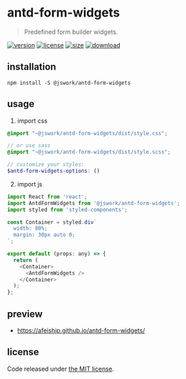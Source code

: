 # antd-form-widgets
> Predefined form builder widgets.

[![version][version-image]][version-url]
[![license][license-image]][license-url]
[![size][size-image]][size-url]
[![download][download-image]][download-url]

## installation
```shell
npm install -S @jswork/antd-form-widgets
```

## usage
1. import css
  ```scss
  @import "~@jswork/antd-form-widgets/dist/style.css";

  // or use sass
  @import "~@jswork/antd-form-widgets/dist/style.scss";

  // customize your styles:
  $antd-form-widgets-options: ()
  ```
2. import js
  ```js
  import React from 'react';
  import AntdFormWidgets from '@jswork/antd-form-widgets';
  import styled from 'styled-components';

  const Container = styled.div`
    width: 80%;
    margin: 30px auto 0;
  `;

  export default (props: any) => {
    return (
      <Container>
        <AntdFormWidgets />
      </Container>
    );
  };

  ```

## preview
- https://afeiship.github.io/antd-form-widgets/

## license
Code released under [the MIT license](https://github.com/afeiship/antd-form-widgets/blob/master/LICENSE.txt).

[version-image]: https://img.shields.io/npm/v/@jswork/antd-form-widgets
[version-url]: https://npmjs.org/package/@jswork/antd-form-widgets

[license-image]: https://img.shields.io/npm/l/@jswork/antd-form-widgets
[license-url]: https://github.com/afeiship/antd-form-widgets/blob/master/LICENSE.txt

[size-image]: https://img.shields.io/bundlephobia/minzip/@jswork/antd-form-widgets
[size-url]: https://github.com/afeiship/antd-form-widgets/blob/master/dist/antd-form-widgets.min.js

[download-image]: https://img.shields.io/npm/dm/@jswork/antd-form-widgets
[download-url]: https://www.npmjs.com/package/@jswork/antd-form-widgets
